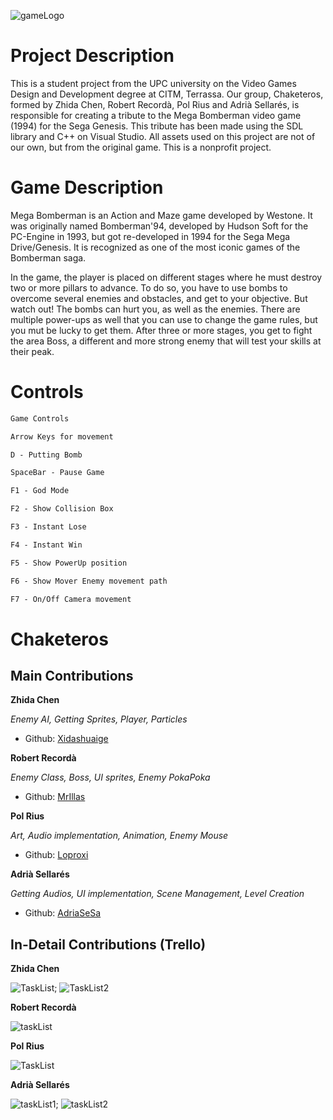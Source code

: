 ![gameLogo](https://raw.githubusercontent.com/AdriaSeSa/Chaketeros/main/Game/MegaBomberman/Assets/Images/WikiImages/GameTitle.jpg)

# Project Description

This is a student project from the UPC university on the Video Games Design and Development degree at CITM, Terrassa. Our group, Chaketeros, formed by Zhida Chen, Robert Recordà, Pol Rius and Adrià Sellarés, is responsible for creating a tribute to the Mega Bomberman video game (1994) for the Sega Genesis. This tribute has been made using the SDL library and C++ on Visual Studio. All assets used on this project are not of our own, but from the original game. This is a nonprofit project.


# Game Description

Mega Bomberman is an Action and Maze game developed by Westone. It was originally named Bomberman'94, developed by Hudson Soft for the PC-Engine in 1993, but got re-developed in 1994 for the Sega Mega Drive/Genesis. It is recognized as one of the most iconic games of the Bomberman saga.

In the game, the player is placed on different stages where he must destroy two or more pillars to advance. To do so, you have to use bombs to overcome several enemies and obstacles, and get to your objective. But watch out! The bombs can hurt you, as well as the enemies. There are multiple power-ups as well that you can use to change the game rules, but you mut be lucky to get them. After three or more stages, you get to fight the area Boss, a different and more strong enemy that will test your skills at their peak.

# Controls
```markdown
Game Controls

Arrow Keys for movement

D - Putting Bomb

SpaceBar - Pause Game

F1 - God Mode

F2 - Show Collision Box

F3 - Instant Lose

F4 - Instant Win

F5 - Show PowerUp position

F6 - Show Mover Enemy movement path

F7 - On/Off Camera movement
```

# Chaketeros

## Main Contributions

**Zhida Chen**

*Enemy AI, Getting Sprites, Player, Particles*
* Github: [Xidashuaige](https://github.com/Xidashuaige)

**Robert Recordà**

*Enemy Class, Boss, UI sprites, Enemy PokaPoka*
* Github: [MrIllas](https://github.com/MrIllas)

**Pol Rius**

*Art, Audio implementation, Animation, Enemy Mouse*

* Github: [Loproxi](https://github.com/Loproxi)

**Adrià Sellarés**

*Getting Audios, UI implementation, Scene Management, Level Creation*

* Github: [AdriaSeSa](https://github.com/AdriaSeSa)

## In-Detail Contributions (Trello)

**Zhida Chen**

![TaskList](https://raw.githubusercontent.com/AdriaSeSa/Chaketeros/gh-pages/chenTasks1.png);  ![TaskList2](https://raw.githubusercontent.com/AdriaSeSa/Chaketeros/gh-pages/chenTasks2.png)



**Robert Recordà**

![taskList](https://raw.githubusercontent.com/AdriaSeSa/Chaketeros/gh-pages/robertTasks.png)


**Pol Rius**

![TaskList](https://raw.githubusercontent.com/AdriaSeSa/Chaketeros/gh-pages/poltASKS.png)


**Adrià Sellarés**

![taskList1](https://raw.githubusercontent.com/AdriaSeSa/Chaketeros/gh-pages/adriatasks1.png);  ![taskList2](https://raw.githubusercontent.com/AdriaSeSa/Chaketeros/gh-pages/adriatasks2.png)


